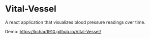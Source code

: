 # Vital-Vessel
A react application that visualizes blood pressure readings over time.

Demo: https://kchao1910.github.io/Vital-Vessel/
